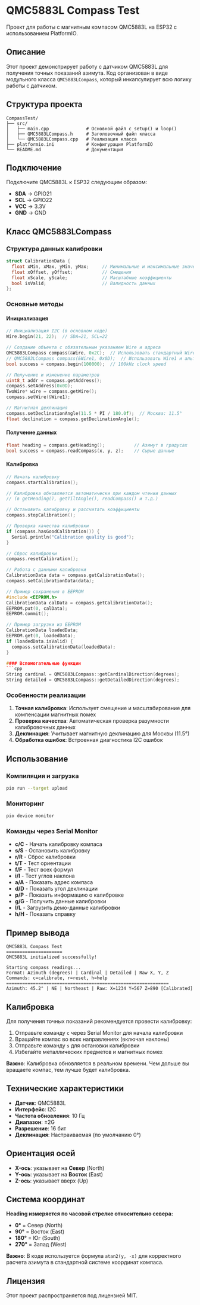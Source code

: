 # QMC5883L Compass Test

Проект для работы с магнитным компасом QMC5883L на ESP32 с использованием PlatformIO.

## Описание

Этот проект демонстрирует работу с датчиком QMC5883L для получения точных показаний азимута. Код организован в виде модульного класса `QMC5883LCompass`, который инкапсулирует всю логику работы с датчиком.

## Структура проекта

```
CompassTest/
├── src/
│   ├── main.cpp              # Основной файл с setup() и loop()
│   ├── QMC5883LCompass.h     # Заголовочный файл класса
│   └── QMC5883LCompass.cpp   # Реализация класса
├── platformio.ini            # Конфигурация PlatformIO
└── README.md                 # Документация
```

## Подключение

Подключите QMC5883L к ESP32 следующим образом:

- **SDA** → GPIO21
- **SCL** → GPIO22  
- **VCC** → 3.3V
- **GND** → GND

## Класс QMC5883LCompass

### Структура данных калибровки
```cpp
struct CalibrationData {
  float xMin, xMax, yMin, yMax;     // Минимальные и максимальные значения
  float xOffset, yOffset;           // Смещения
  float xScale, yScale;             // Масштабные коэффициенты
  bool isValid;                     // Валидность данных
};
```

### Основные методы

#### Инициализация
```cpp
// Инициализация I2C (в основном коде)
Wire.begin(21, 22);  // SDA=21, SCL=22

// Создание объекта с обязательным указанием Wire и адреса
QMC5883LCompass compass(&Wire, 0x2C);  // Использовать стандартный Wire и QMC5883L адрес
// QMC5883LCompass compass(&Wire1, 0x0D);  // Использовать Wire1 и альтернативный адрес
bool success = compass.begin(100000);  // 100kHz clock speed

// Получение и изменение параметров
uint8_t addr = compass.getAddress();
compass.setAddress(0x0D);
TwoWire* wire = compass.getWire();
compass.setWire(&Wire1);

// Магнитная деклинация
compass.setDeclinationAngle(11.5 * PI / 180.0f);  // Москва: 11.5°
float declination = compass.getDeclinationAngle();
```

#### Получение данных
```cpp
float heading = compass.getHeading();           // Азимут в градусах
bool success = compass.readCompass(x, y, z);    // Сырые данные
```

#### Калибровка
```cpp
// Начать калибровку
compass.startCalibration();

// Калибровка обновляется автоматически при каждом чтении данных
// (в getHeading(), getTiltAngle(), readCompass() и т.д.)

// Остановить калибровку и рассчитать коэффициенты
compass.stopCalibration();

// Проверка качества калибровки
if (compass.hasGoodCalibration()) {
  Serial.println("Calibration quality is good");
}

// Сброс калибровки
compass.resetCalibration();

// Работа с данными калибровки
CalibrationData data = compass.getCalibrationData();
compass.setCalibrationData(data);

// Пример сохранения в EEPROM
#include <EEPROM.h>
CalibrationData calData = compass.getCalibrationData();
EEPROM.put(0, calData);
EEPROM.commit();

// Пример загрузки из EEPROM
CalibrationData loadedData;
EEPROM.get(0, loadedData);
if (loadedData.isValid) {
  compass.setCalibrationData(loadedData);
}

#### Вспомогательные функции
```cpp
String cardinal = QMC5883LCompass::getCardinalDirection(degrees);
String detailed = QMC5883LCompass::getDetailedDirection(degrees);
```

### Особенности реализации

1. **Точная калибровка**: Использует смещение и масштабирование для компенсации магнитных помех
2. **Проверка качества**: Автоматическая проверка разумности калибровочных данных
3. **Деклинация**: Учитывает магнитную деклинацию для Москвы (11.5°)
4. **Обработка ошибок**: Встроенная диагностика I2C ошибок

## Использование

### Компиляция и загрузка
```bash
pio run --target upload
```

### Мониторинг
```bash
pio device monitor
```

### Команды через Serial Monitor

- **c/C** - Начать калибровку компаса
- **s/S** - Остановить калибровку
- **r/R** - Сброс калибровки
- **t/T** - Тест ориентации
- **f/F** - Тест всех формул
- **i/I** - Тест углов наклона
- **a/A** - Показать адрес компаса
- **d/D** - Показать угол деклинации
- **p/P** - Показать информацию о калибровке
- **g/G** - Получить данные калибровки
- **l/L** - Загрузить демо-данные калибровки
- **h/H** - Показать справку

## Пример вывода

```
QMC5883L Compass Test
=====================
QMC5883L initialized successfully!

Starting compass readings...
Format: Azimuth (degrees) | Cardinal | Detailed | Raw X, Y, Z
Commands: c=calibrate, r=reset, h=help
=============================================================
Azimuth: 45.2° | NE | Northeast | Raw: X=1234 Y=567 Z=890 [Calibrated]
```

## Калибровка

Для получения точных показаний рекомендуется провести калибровку:

1. Отправьте команду `c` через Serial Monitor для начала калибровки
2. Вращайте компас во всех направлениях (включая наклоны)
3. Отправьте команду `s` для остановки калибровки
4. Избегайте металлических предметов и магнитных помех

**Важно**: Калибровка обновляется в реальном времени. Чем дольше вы вращаете компас, тем лучше будет калибровка.

## Технические характеристики

- **Датчик**: QMC5883L
- **Интерфейс**: I2C
- **Частота обновления**: 10 Гц
- **Диапазон**: ±2G
- **Разрешение**: 16 бит
- **Деклинация**: Настраиваемая (по умолчанию 0°)

## Ориентация осей

- **X-ось**: указывает на **Север** (North)
- **Y-ось**: указывает на **Восток** (East) 
- **Z-ось**: указывает вверх (Up)

## Система координат

**Heading измеряется по часовой стрелке относительно севера:**
- **0°** = Север (North)
- **90°** = Восток (East)
- **180°** = Юг (South)
- **270°** = Запад (West)

**Важно**: В коде используется формула `atan2(y, -x)` для корректного расчета азимута в стандартной системе координат компаса.

## Лицензия

Этот проект распространяется под лицензией MIT. 